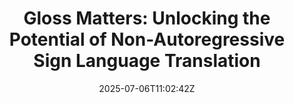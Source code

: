 ---
title: "Gloss Matters: Unlocking the Potential of Non-Autoregressive Sign Language Translation"
authors:
- Zhihao Wang
- Shiyu Liu
- Zhiwei He
- Kangjie Zheng
- Liangying Shao
- Junfeng Yao
- Jinsong Su
author_notes:
- "共同一作"
- "共同一作"
- 
- 
- 
- 
- "通讯作者"
date: "2025-07-06T11:02:42Z"
publishDate: "2025-07-06T11:02:42Z"
publication_types: [direction2]
publication: "**In Proceedings of ACM Multimedia 2025.** (CCF-A类)"
---
